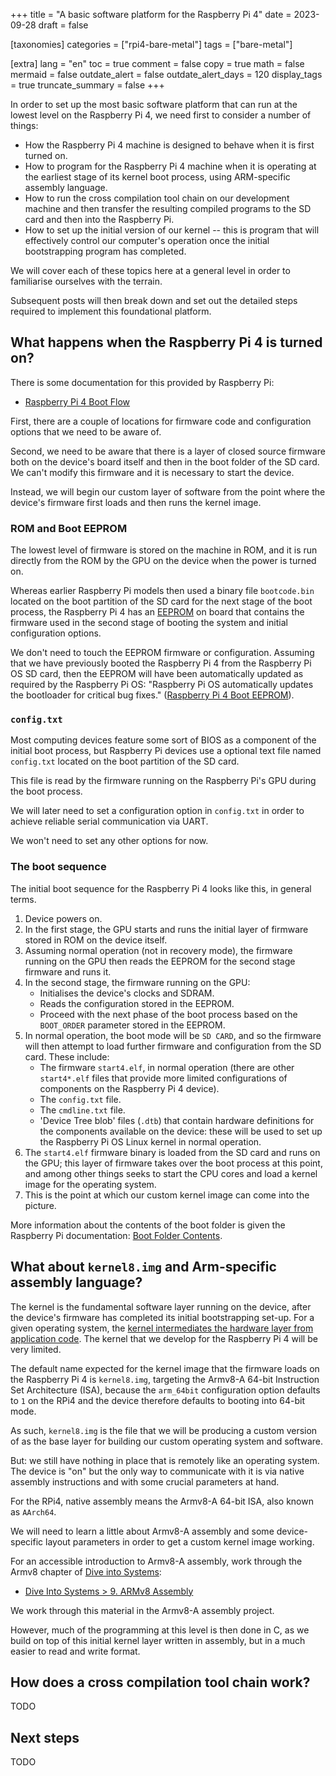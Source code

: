 +++
title = "A basic software platform for the Raspberry Pi 4"
date = 2023-09-28
draft = false

[taxonomies]
categories = ["rpi4-bare-metal"]
tags = ["bare-metal"]

[extra]
lang = "en"
toc = true
comment = false
copy = true
math = false
mermaid = false
outdate_alert = false
outdate_alert_days = 120
display_tags = true
truncate_summary = false
+++

In order to set up the most basic software platform that can run at the lowest
level on the Raspberry Pi 4, we need first to consider a number of things:

- How the Raspberry Pi 4 machine is designed to behave when it is first turned
  on.
- How to program for the Raspberry Pi 4 machine when it is operating at the
  earliest stage of its kernel boot process, using ARM-specific assembly
  language.
- How to run the cross compilation tool chain on our development machine and
  then transfer the resulting compiled programs to the SD card and then into
  the Raspberry Pi.
- How to set up the initial version of our kernel -- this is program that will
  effectively control our computer's operation once the initial bootstrapping
  program has completed.

We will cover each of these topics here at a general level in order to
familiarise ourselves with the terrain.

Subsequent posts will then break down and set out the detailed steps required to
implement this foundational platform.

## What happens when the Raspberry Pi 4 is turned on?

There is some documentation for this provided by Raspberry Pi:

- [Raspberry Pi 4 Boot Flow](https://www.raspberrypi.com/documentation/computers/raspberry-pi.html#raspberry-pi-4-boot-flow)

First, there are a couple of locations for firmware code and configuration
options that we need to be aware of.

Second, we need to be aware that there is a layer of closed source firmware both
on the device's board itself and then in the boot folder of the SD card. We
can't modify this firmware and it is necessary to start the device.

Instead, we will begin our custom layer of software from the point where the
device's firmware first loads and then runs the kernel image.

### ROM and Boot EEPROM

The lowest level of firmware is stored on the machine in ROM, and it is run
directly from the ROM by the GPU on the device when the power is turned on.

Whereas earlier Raspberry Pi models then used a binary file `bootcode.bin`
located on the boot partition of the SD card for the next stage of the boot
process, the Raspberry Pi 4 has an
[EEPROM](https://en.wikipedia.org/wiki/EEPROM) on board that contains the
firmware used in the second stage of booting the system and initial
configuration options.

We don't need to touch the EEPROM firmware or configuration. Assuming that we
have previously booted the Raspberry Pi 4 from the Raspberry Pi OS SD card, then
the EEPROM will have been automatically updated as required by the Raspberry Pi
OS: "Raspberry Pi OS automatically updates the bootloader for critical bug
fixes."
([Raspberry Pi 4 Boot EEPROM](https://www.raspberrypi.com/documentation/computers/raspberry-pi.html#raspberry-pi-4-boot-eeprom)).

### `config.txt`

Most computing devices feature some sort of BIOS as a component of the initial
boot process, but Raspberry Pi devices use a optional text file named
`config.txt` located on the boot partition of the SD card.

This file is read by the firmware running on the Raspberry Pi's GPU during the
boot process.

We will later need to set a configuration option in `config.txt` in order to
achieve reliable serial communication via UART.

We won't need to set any other options for now.

### The boot sequence

The initial boot sequence for the Raspberry Pi 4 looks like this, in general
terms.

1. Device powers on.
2. In the first stage, the GPU starts and runs the initial layer of firmware
   stored in ROM on the device itself.
3. Assuming normal operation (not in recovery mode), the firmware running on the
   GPU then reads the EEPROM for the second stage firmware and runs it.
4. In the second stage, the firmware running on the GPU:
    - Initialises the device's clocks and SDRAM.
    - Reads the configuration stored in the EEPROM.
    - Proceed with the next phase of the boot process based on the `BOOT_ORDER`
      parameter stored in the EEPROM.
5. In normal operation, the boot mode will be `SD CARD`, and so the firmware
   will then attempt to load further firmware and configuration from the SD
   card. These include:
    - The firmware `start4.elf`, in normal operation (there are other
      `start4*.elf` files that provide more limited configurations of components
      on the Raspberry Pi 4 device).
    - The `config.txt` file.
    - The `cmdline.txt` file.
    - 'Device Tree blob' files (`.dtb`) that contain hardware definitions
      for the components available on the device: these will be used to set up
      the Raspberry Pi OS Linux kernel in normal operation.
6. The `start4.elf` firmware binary is loaded from the SD card and runs on the
   GPU; this layer of firmware takes over the boot process at this point, and
   among other things seeks to start the CPU cores and load a kernel image for
   the operating system.
7. This is the point at which our custom kernel image can come into the picture.

More information about the contents of the boot folder is given the Raspberry Pi
documentation:
[Boot Folder Contents](https://www.raspberrypi.com/documentation/computers/configuration.html#the-boot-folder).

## What about `kernel8.img` and Arm-specific assembly language?

The kernel is the fundamental software layer running on the device, after the
device's firmware has completed its initial bootstrapping set-up. For a given
operating system, the
[kernel intermediates the hardware layer from application code](https://en.wikipedia.org/wiki/Kernel_%28operating_system%29).
The kernel that we develop for the Raspberry Pi 4 will be very limited.

The default name expected for the kernel image that the firmware loads on the
Raspberry Pi 4 is `kernel8.img`, targeting the Armv8-A 64-bit Instruction Set
Architecture (ISA), because the `arm_64bit` configuration option defaults to `1`
on the RPi4 and the device therefore defaults to booting into 64-bit mode.

As such, `kernel8.img` is the file that we will be producing a custom version of
as the base layer for building our custom operating system and software.

But: we still have nothing in place that is remotely like an operating system.
The device is "on" but the only way to communicate with it is via native
assembly instructions and with some crucial parameters at hand.

For the RPi4, native assembly means the Armv8-A 64-bit ISA, also known as 
`AArch64`.

We will need to learn a little about Armv8-A assembly and some device-specific
layout parameters in order to get a custom kernel image working.

For an accessible introduction to Armv8-A assembly, work through the Armv8
chapter of [Dive into Systems](/glossary/dive-into-systems/):

- [Dive Into Systems > 9. ARMv8 Assembly](https://diveintosystems.org/book/C9-ARM64/index.html)

We work through this material in the Armv8-A assembly project.

However, much of the programming at this level is then done in C, as we build on
top of this initial kernel layer written in assembly, but in a much easier to
read and write format.

## How does a cross compilation tool chain work?

TODO

## Next steps

TODO
